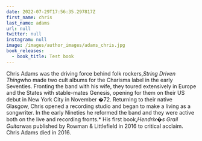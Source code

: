 ```yaml
---
date: 2022-07-29T17:56:35.297817Z
first_name: chris
last_name: adams
url: null
twitter: null
instagram: null
image: /images/author_images/adams_chris.jpg
book_releases: 
  - book_title: Test book
---
```

Chris Adams was the driving force behind folk rockers,*String Driven Thing*who made two cult albums for the Charisma label in the early Seventies. Fronting the band with his wife, they toured extensively in Europe and the States with stable-mates Genesis, opening for them on their US debut in New York City in November �72. Returning to their native Glasgow, Chris opened a recording studio and began to make a living as a songwriter. In the early Nineties he reformed the band and they were active both on the live and recording fronts.* His first book,*Hendrix�s Grail Guitar*was published by Rowman & Littlefield in 2016 to critical acclaim. Chris Adams died in 2016.